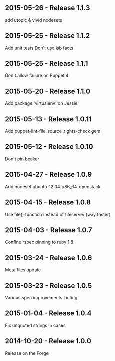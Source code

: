 ## 2015-05-26 - Release 1.1.3

add utopic & vivid nodesets

## 2015-05-25 - Release 1.1.2

Add unit tests
Don't use lsb facts

## 2015-05-25 - Release 1.1.1

Don't allow failure on Puppet 4

## 2015-05-20 - Release 1.1.0

Add package 'virtualenv' on Jessie

## 2015-05-13 - Release 1.0.11

Add puppet-lint-file_source_rights-check gem

## 2015-05-12 - Release 1.0.10

Don't pin beaker

## 2015-04-27 - Release 1.0.9

Add nodeset ubuntu-12.04-x86_64-openstack

## 2015-04-15 - Release 1.0.8

Use file() function instead of fileserver (way faster)

## 2015-04-03 - Release 1.0.7

Confine rspec pinning to ruby 1.8

## 2015-03-24 - Release 1.0.6

Meta files update

## 2015-03-23 - Release 1.0.5

Various spec improvements
Linting

## 2015-01-04 - Release 1.0.4

Fix unquoted strings in cases

## 2014-10-20 - Release 1.0.0

Release on the Forge
